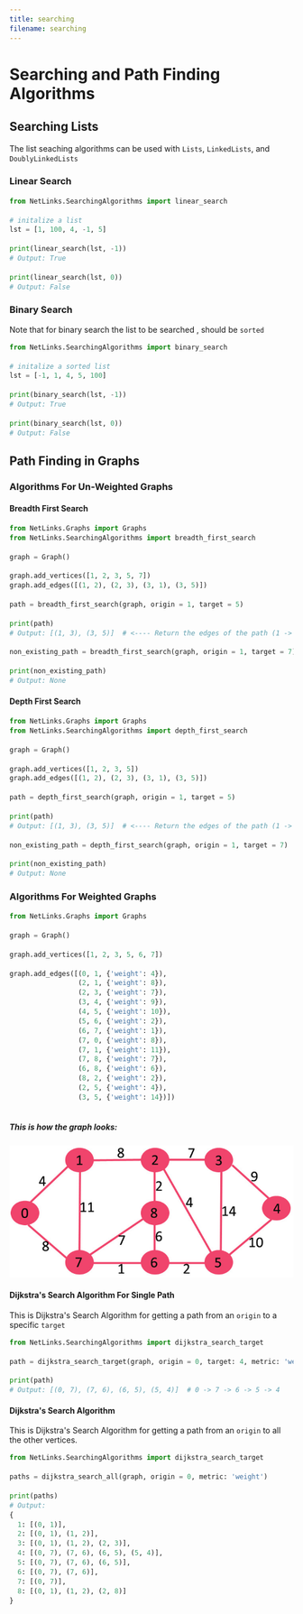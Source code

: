 ```yaml
---
title: searching
filename: searching
--- 
```


# Searching and Path Finding Algorithms 


## Searching Lists

The list seaching algorithms can be used with `Lists`, `LinkedLists`, and `DoublyLinkedLists`

### Linear Search
 
```python
from NetLinks.SearchingAlgorithms import linear_search

# initalize a list
lst = [1, 100, 4, -1, 5]

print(linear_search(lst, -1))
# Output: True

print(linear_search(lst, 0))
# Output: False
```

### Binary Search

Note that for binary search the list to be searched , should be `sorted`

```python
from NetLinks.SearchingAlgorithms import binary_search

# initalize a sorted list
lst = [-1, 1, 4, 5, 100]

print(binary_search(lst, -1))
# Output: True

print(binary_search(lst, 0))
# Output: False
```

## Path Finding in Graphs

### Algorithms For Un-Weighted Graphs

#### Breadth First Search
```python
from NetLinks.Graphs import Graphs
from NetLinks.SearchingAlgorithms import breadth_first_search

graph = Graph()

graph.add_vertices([1, 2, 3, 5, 7])
graph.add_edges([(1, 2), (2, 3), (3, 1), (3, 5)])

path = breadth_first_search(graph, origin = 1, target = 5)

print(path)
# Output: [(1, 3), (3, 5)]  # <---- Return the edges of the path (1 -> 3 -> 5)

non_existing_path = breadth_first_search(graph, origin = 1, target = 7)  # <-- 1 and 7 are not connected

print(non_existing_path)
# Output: None  
```

#### Depth First Search
```python
from NetLinks.Graphs import Graphs
from NetLinks.SearchingAlgorithms import depth_first_search

graph = Graph()

graph.add_vertices([1, 2, 3, 5])
graph.add_edges([(1, 2), (2, 3), (3, 1), (3, 5)])

path = depth_first_search(graph, origin = 1, target = 5)

print(path)
# Output: [(1, 3), (3, 5)]  # <---- Return the edges of the path (1 -> 3 -> 5)

non_existing_path = depth_first_search(graph, origin = 1, target = 7)  # <-- 1 and 7 are not connected

print(non_existing_path)
# Output: None  
```

### Algorithms For Weighted Graphs

```python
from NetLinks.Graphs import Graphs

graph = Graph()

graph.add_vertices([1, 2, 3, 5, 6, 7])

graph.add_edges([(0, 1, {'weight': 4}),
                 (2, 1, {'weight': 8}),
                 (2, 3, {'weight': 7}),
                 (3, 4, {'weight': 9}),
                 (4, 5, {'weight': 10}),
                 (5, 6, {'weight': 2}),
                 (6, 7, {'weight': 1}),
                 (7, 0, {'weight': 8}),
                 (7, 1, {'weight': 11}),
                 (7, 8, {'weight': 7}),
                 (6, 8, {'weight': 6}),
                 (8, 2, {'weight': 2}),
                 (2, 5, {'weight': 4}),
                 (3, 5, {'weight': 14})])
  
```
##### This is how the graph looks:

<img src="Fig-11.jpg" class="img-responsive" alt="">

#### Dijkstra's Search Algorithm For Single Path
This is Dijkstra's Search Algorithm for getting a path from an `origin` to a specific `target`

```python 
from NetLinks.SearchingAlgorithms import dijkstra_search_target

path = dijkstra_search_target(graph, origin = 0, target: 4, metric: 'weight')

print(path)
# Output: [(0, 7), (7, 6), (6, 5), (5, 4)]  # 0 -> 7 -> 6 -> 5 -> 4
```

#### Dijkstra's Search Algorithm 
This is Dijkstra's Search Algorithm for getting a path from an `origin` to all the other vertices.

```python 
from NetLinks.SearchingAlgorithms import dijkstra_search_target

paths = dijkstra_search_all(graph, origin = 0, metric: 'weight') 

print(paths)
# Output: 
{
  1: [(0, 1)],
  2: [(0, 1), (1, 2)],
  3: [(0, 1), (1, 2), (2, 3)],
  4: [(0, 7), (7, 6), (6, 5), (5, 4)],
  5: [(0, 7), (7, 6), (6, 5)],
  6: [(0, 7), (7, 6)],
  7: [(0, 7)],
  8: [(0, 1), (1, 2), (2, 8)]
}

```
